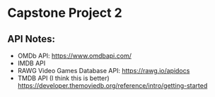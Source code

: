 # Capstone Project 2

## API Notes:
- OMDb API: https://www.omdbapi.com/
- IMDB API
- RAWG Video Games Database API: https://rawg.io/apidocs
- TMDB API (I think this is better) https://developer.themoviedb.org/reference/intro/getting-started
